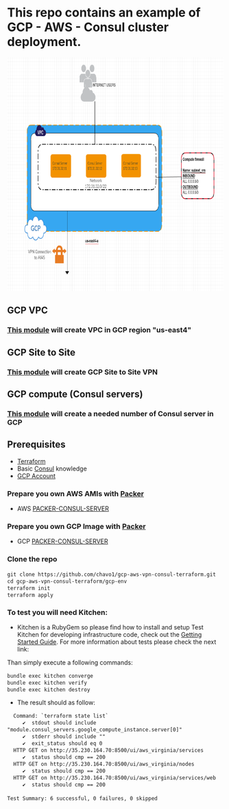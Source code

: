 # This repo contains an example of GCP - AWS - Consul cluster deployment.

<img src="screenshot/gcp.png" width="784" height="544" />

## GCP VPC

### [This module](https://github.com/chavo1/gcp-vpc) will create VPC in GCP region "us-east4"

## GCP Site to Site

### [This module](https://github.com/chavo1/gcp-aws-vpn) will create GCP Site to Site VPN

## GCP compute (Consul servers)

### [This module](https://github.com/chavo1/gcp-consul) will create a needed number of Consul server in GCP

## Prerequisites

- [Terraform](https://www.terraform.io/downloads.html)
- Basic [Consul](https://www.consul.io/) knowledge
- [GCP Account](https://aws.amazon.com/account/)

### Prepare you own AWS AMIs with [Packer](https://www.packer.io/)
- AWS [PACKER-CONSUL-SERVER](https://github.com/chavo1/packer-consul-server)

### Prepare you own GCP Image with [Packer](https://www.packer.io/)
- GCP [PACKER-CONSUL-SERVER](https://github.com/chavo1/packer-consul-server-gcp)

### Clone the repo
```
git clone https://github.com/chavo1/gcp-aws-vpn-consul-terraform.git
cd gcp-aws-vpn-consul-terraform/gcp-env
terraform init
terraform apply
```
### To test you will need Kitchen:

- Kitchen is a RubyGem so please find how to install and setup Test Kitchen for developing infrastructure code, check out the [Getting Started Guide](http://kitchen.ci/docs/getting-started/).
For more information about tests please check the next link:

Than simply execute a following commands:

```
bundle exec kitchen converge
bundle exec kitchen verify
bundle exec kitchen destroy
```
- The result should as follow:
```
  Command: `terraform state list`
     ✔  stdout should include "module.consul_servers.google_compute_instance.server[0]"
     ✔  stderr should include ""
     ✔  exit_status should eq 0
  HTTP GET on http://35.230.164.70:8500/ui/aws_virginia/services
     ✔  status should cmp == 200
  HTTP GET on http://35.230.164.70:8500/ui/aws_virginia/nodes
     ✔  status should cmp == 200
  HTTP GET on http://35.230.164.70:8500/ui/aws_virginia/services/web
     ✔  status should cmp == 200

Test Summary: 6 successful, 0 failures, 0 skipped
```